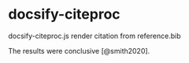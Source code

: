 # docsify-citeproc
docsify-citeproc.js render citation from reference.bib

The results were conclusive [@smith2020].

